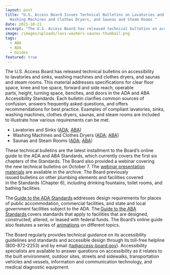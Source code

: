 ```yaml
---
layout: post
title: "U.S. Access Board Issues Technical Bulletins on Lavatories and Sinks,
  Washing Machines and Clothes Dryers, and Saunas and Steam Rooms "
date: 2021-10-21
excerpt: "The U.S. Access Board has released technical bulletins on accessibility to lavatories and sinks, washing machines and clothes dryers, and saunas and steam rooms. This material addresses specifications for clear floor space, knee and toe space, forward and side reach, operable parts, height, turning space, benches, and doors in the ADA and ABA Accessibility Standards. Each bulletin clarifies common sources of confusion, answers frequently asked questions, and offers recommendations for best practice. Examples of compliant lavatories, sinks, washing machines, clothes dryers, saunas, and steam rooms are . . . "
image: /images/uploads/lavs-washers-saunas-thumbail.png
tags:
  - ABA
  - ADA
  - Guides
featured: true
---
```

The U.S. Access Board has released technical bulletins on accessibility to lavatories and sinks, washing machines and clothes dryers, and saunas and steam rooms. This material addresses specifications for clear floor space, knee and toe space, forward and side reach, operable parts, height, turning space, benches, and doors in the ADA and ABA Accessibility Standards. Each bulletin clarifies common sources of confusion, answers frequently asked questions, and offers recommendations for best practice. Examples of compliant lavatories, sinks, washing machines, clothes dryers, saunas, and steam rooms are included to illustrate how various requirements can be met.

* Lavatories and Sinks ([ADA](https://www.access-board.gov/ada/guides/chapter-6-lavs-sinks/); [ABA](https://www.access-board.gov/aba/guides/chapter-6-lavs-sinks/)) 
* Washing Machines and Clothes Dryers ([ADA](https://www.access-board.gov/ada/guides/chapter-6-washers/); [ABA](https://www.access-board.gov/aba/guides/chapter-6-washers/)) 
* Saunas and Steam Rooms ([ADA](https://www.access-board.gov/ada/guides/chapter-6-saunas/); [ABA](https://www.access-board.gov/aba/guides/chapter-6-saunas/)) 

These technical bulletins are the latest installment to the Board’s online guide to the ADA and ABA Standards, which currently covers the first six chapters of the Standards. The Board also provided a webinar covering the new technical bulletins on October 7. The [webinar presentation materials](https://www.accessibilityonline.org/ao/archives/110952) are available in the archive. The Board previously issued bulletins on other plumbing elements and facilities covered in the Standards (Chapter 6), including drinking fountains, toilet rooms, and bathing facilities.     

The [Guide to the ADA Standards](https://www.access-board.gov/ada/guides/) addresses design requirements for places of public accommodation, commercial facilities, and state and local government facilities subject to the ADA. The [Guide to the ABA Standards](https://www.access-board.gov/aba/guides/) covers standards that apply to facilities that are designed, constructed, altered, or leased with federal funds. The Board’s online guide also features a series of [animations](https://www.access-board.gov/ada/guides/animations/) on different topics. 

The Board regularly provides technical guidance on its accessibility guidelines and standards and accessible design through its toll-free helpline (800-872-2253) and by email ([ta@access-board.gov](mailto:ta@access-board.gov)). Accessibility specialists are available to answer questions on accessibility as it relates to the built environment, outdoor sites, streets and sidewalks, transportation vehicles and vessels, information and communication technology, and medical diagnostic equipment.
